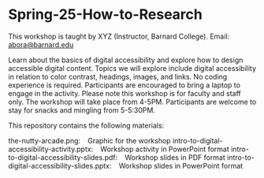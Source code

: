 # Spring-25-How-to-Research

This workshop is taught by XYZ (Instructor, Barnard College). Email: abora@barnard.edu

Learn about the basics of digital accessibility and explore how to design accessible digital content. Topics we will explore include digital accessibility in relation to color contrast, headings, images, and links. No coding experience is required. Participants are encouraged to bring a laptop to engage in the activity. Please note this workshop is for faculty and staff only. The workshop will take place from 4-5PM. Participants are welcome to stay for snacks and mingling from 5-5:30PM.

This repository contains the following materials:

the-nutty-arcade.png:   Graphic for the workshop
intro-to-digital-accessibility-activity.pptx:   Workshop activity in PowerPoint format
intro-to-digital-accessibility-slides.pdf:   Workshop slides in PDF format
intro-to-digital-accessibility-slides.pptx:   Workshop slides in PowerPoint format
